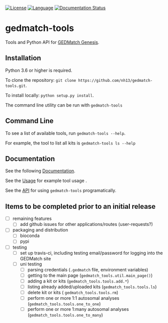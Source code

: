 [![License](http://img.shields.io/badge/license-MIT-blue.svg)](https://github.com/fulcrumgenomics/fgbio/blob/master/LICENSE)
[![Language](http://img.shields.io/badge/language-python-brightgreen.svg)](https://www.python.org/)
[![Documentation Status](https://readthedocs.org/projects/gedmatch-tools/badge/?version=latest)](http://gedmatch-tools.readthedocs.io/en/latest/?badge=latest)


gedmatch-tools
====

Tools and Python API for [GEDMatch Genesis](https://genesis.gedmatch.com).

## Installation

Python 3.6 or higher is required.

To clone the repository: `git clone https://github.com/nh13/gedmatch-tools.git`.

To install locally: `python setup.py install`.

The command line utility can be run with `gedmatch-tools`

## Command Line

To see a list of available tools, run `gedmatch-tools --help`.

For example, the tool to list all kits is `gedmatch-tools ls --help`

## Documentation

See the following [Documentation](https://gedmatch-tools.readthedocs.io/en/latest/).

See the [Usage](https://gedmatch-tools.readthedocs.io/en/latest/usage.html) for example tool usage .

See the [API](https://gedmatch-tools.readthedocs.io/en/latest/api.html) for using `gedmatch-tools` programatically.

## Items to be completed prior to an initial release

- [ ] remaining features
  - [ ] add github issues for other applications/routes (user-requests?)
- [ ] packaging and distribution
  - [ ] bioconda
  - [ ] pypi
- [ ] testing
  - [ ] set up travis-ci, including testing email/password for logging into the GEDMatch site
  - [ ] uni testing
    - [ ] parsing credentials (`.gedmatch` file, environment variables)
    - [ ] getting to the main page (`gedmatch_tools.util.main_page()`)
    - [ ] adding a kit or kits (`gedmatch_tools.tools.add.*`)
    - [ ] listing already added/uploaded kits (`gedmatch_tools.tools.ls`)
    - [ ] delete kit or kits ( `gedmatch_tools.tools.rm`)
    - [ ] perform one or more 1:1 autosomal analyses (`gedmatch_tools.tools.one_to_one`)
    - [ ] perform one or more 1:many autosomal analyses (`gedmatch_tools.tools.one_to_many`)
